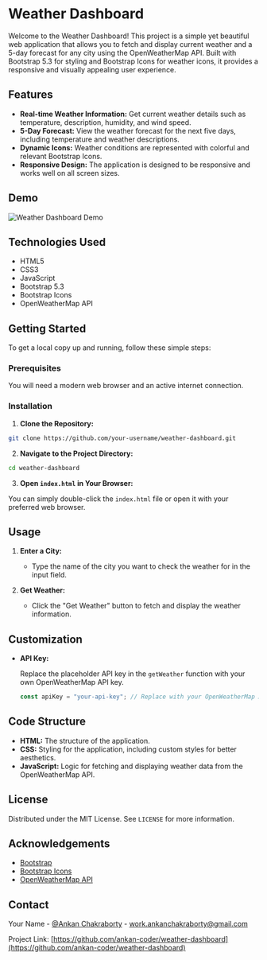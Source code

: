 # Weather Dashboard

Welcome to the Weather Dashboard! This project is a simple yet beautiful web application that allows you to fetch and display current weather and a 5-day forecast for any city using the OpenWeatherMap API. Built with Bootstrap 5.3 for styling and Bootstrap Icons for weather icons, it provides a responsive and visually appealing user experience.

## Features

- **Real-time Weather Information:** Get current weather details such as temperature, description, humidity, and wind speed.
- **5-Day Forecast:** View the weather forecast for the next five days, including temperature and weather descriptions.
- **Dynamic Icons:** Weather conditions are represented with colorful and relevant Bootstrap Icons.
- **Responsive Design:** The application is designed to be responsive and works well on all screen sizes.

## Demo

![Weather Dashboard Demo](path/to/your/demo/image.gif)

## Technologies Used

- HTML5
- CSS3
- JavaScript
- Bootstrap 5.3
- Bootstrap Icons
- OpenWeatherMap API

## Getting Started

To get a local copy up and running, follow these simple steps:

### Prerequisites

You will need a modern web browser and an active internet connection.

### Installation

1. **Clone the Repository:**

```bash
git clone https://github.com/your-username/weather-dashboard.git
```

2. **Navigate to the Project Directory:**

```bash
cd weather-dashboard
```

3. **Open `index.html` in Your Browser:**

You can simply double-click the `index.html` file or open it with your preferred web browser.

## Usage

1. **Enter a City:**

   - Type the name of the city you want to check the weather for in the input field.
   
2. **Get Weather:**

   - Click the "Get Weather" button to fetch and display the weather information.

## Customization

- **API Key:**
  
  Replace the placeholder API key in the `getWeather` function with your own OpenWeatherMap API key.

  ```javascript
  const apiKey = "your-api-key"; // Replace with your OpenWeatherMap API key
  ```

## Code Structure

- **HTML:** The structure of the application.
- **CSS:** Styling for the application, including custom styles for better aesthetics.
- **JavaScript:** Logic for fetching and displaying weather data from the OpenWeatherMap API.

## License

Distributed under the MIT License. See `LICENSE` for more information.

## Acknowledgements

- [Bootstrap](https://getbootstrap.com/)
- [Bootstrap Icons](https://icons.getbootstrap.com/)
- [OpenWeatherMap API](https://openweathermap.org/api)

## Contact

Your Name - [@Ankan Chakraborty](https://x.com/ankan_chkrbrty) - work.ankanchakraborty@gmail.com

Project Link: [https://github.com/ankan-coder/weather-dashboard](https://github.com/ankan-coder/weather-dashboard)

